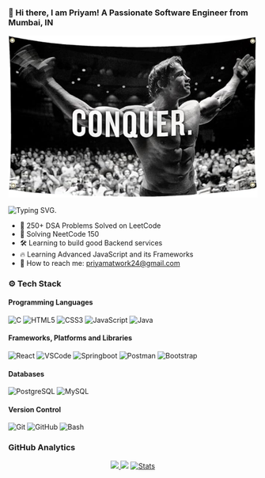 ### 👋 Hi there, I am Priyam! A Passionate Software Engineer from Mumbai, IN
![priyam86f](https://github.com/priyam86f/priyam86f/blob/main/conquer.jpg)

![Typing SVG](https://readme-typing-svg.herokuapp.com?font=comfortaa&color=ffffff&size=24&width=500&lines=🚀Java%20Developer;🧠Problem%20Solving(DSA)).

- 🧠 250+ DSA Problems Solved on LeetCode
- 🎯 Solving NeetCode 150
- 🛠️ Learning to build good Backend services
- 🔥 Learning Advanced JavaScript and its Frameworks
- 📲 How to reach me: priyamatwork24@gmail.com

### ⚙️ Tech Stack
#### Programming Languages
![C](https://skillicons.dev/icons?i=c)
![HTML5](https://skillicons.dev/icons?i=html)
![CSS3](https://skillicons.dev/icons?i=css)
![JavaScript](https://skillicons.dev/icons?i=js)
![Java](https://skillicons.dev/icons?i=java)

#### Frameworks, Platforms and Libraries
![React](https://skillicons.dev/icons?i=react)
![VSCode](https://skillicons.dev/icons?i=vscode)
![Springboot](https://skillicons.dev/icons?i=spring)
![Postman](https://skillicons.dev/icons?i=postman)
![Bootstrap](https://skillicons.dev/icons?i=bootstrap)

#### Databases
![PostgreSQL](https://skillicons.dev/icons?i=postgres)
![MySQL](https://skillicons.dev/icons?i=mysql)

#### Version Control
![Git](https://skillicons.dev/icons?i=git)
![GitHub](https://skillicons.dev/icons?i=github)
![Bash](https://skillicons.dev/icons?i=bash)

### GitHub Analytics
<p align="center">
<a href="https://github.com/priyam86f">
<img height="180em" src="https://github-readme-stats-eight-theta.vercel.app/api?username=priyam86f&show_icons=true&theme=algolia&include_all_commits=true&count_private=true"/>
</a>
<img height="180em" src="https://github-readme-stats-eight-theta.vercel.app/api/top-langs/?username=CodingAdda0506&layout=compact&langs_count=8&theme=algolia"/>
  <a href="https://github.com/CodingAdda0506">
<img src="https://github-stats-alpha.vercel.app/api/?username=priyam86f&cc=333333&tc=ffffff&ic=4B8BDA" alt="Stats"/>
</a>
</p>

<!---
priyam86f/priyam86f is a ✨ special ✨ repository because its `README.md` (this file) appears on your GitHub profile.
You can click the Preview link to take a look at your changes.
--->
